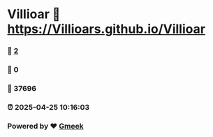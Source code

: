# Villioar :link: https://Villioars.github.io/Villioar 
### :page_facing_up: [2](https://Villioars.github.io/Villioar/tag.html) 
### :speech_balloon: 0 
### :hibiscus: 37696 
### :alarm_clock: 2025-04-25 10:16:03 
### Powered by :heart: [Gmeek](https://github.com/Meekdai/Gmeek)
